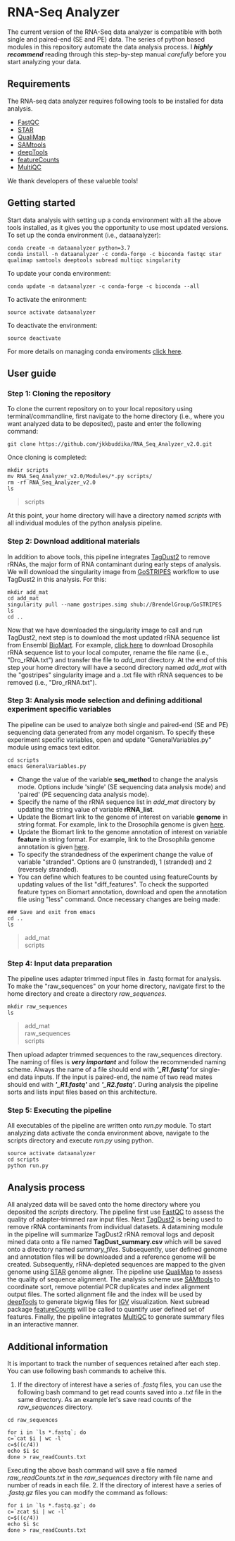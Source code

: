 # RNA-Seq Analyzer
The current version of the RNA-Seq data analyzer is compatible with both single and paired-end (SE and PE) data. The series of python based modules in this repository automate the data analysis process. I ***highly recommend*** reading through this step-by-step manual *carefully* before you start analyzing your data.

## Requirements
The RNA-seq data analyzer requires following tools to be installed for data analysis.

- [FastQC](https://www.bioinformatics.babraham.ac.uk/projects/fastqc/)
- [STAR](https://github.com/alexdobin/STAR)
- [QualiMap](http://qualimap.bioinfo.cipf.es/)
- [SAMtools](https://github.com/samtools/samtools)
- [deepTools](https://github.com/deeptools/deepTools/)
- [featureCounts](http://subread.sourceforge.net/)
- [MultiQC](https://github.com/ewels/MultiQC)

We thank developers of these valueble tools!

## Getting started
Start data analysis with setting up a conda environment with all the above tools installed, as it gives you the opportunity to use most updated versions. To set up the conda environment (i.e., dataanalyzer):
```
conda create -n dataanalyzer python=3.7
conda install -n dataanalyzer -c conda-forge -c bioconda fastqc star qualimap samtools deeptools subread multiqc singularity
```
To update your conda environment:
```
conda update -n dataanalyzer -c conda-forge -c bioconda --all
```
To activate the enironment:
```
source activate dataanalyzer
```
To deactivate the environment:
```
source deactivate
```
For more details on managing conda enviroments [click here](https://docs.conda.io/projects/conda/en/latest/user-guide/tasks/manage-environments.html#).

## User guide
### Step 1: Cloning the repository
To clone the current repository on to your local repository using terminal/commandline, first navigate to the home directory (i.e., where you want analyzed data to be deposited), paste and enter the following command:
```
git clone https://github.com/jkkbuddika/RNA_Seq_Analyzer_v2.0.git
```
Once cloning is completed:
```
mkdir scripts
mv RNA_Seq_Analyzer_v2.0/Modules/*.py scripts/
rm -rf RNA_Seq_Analyzer_v2.0
ls
```
> scripts   

At this point, your home directory will have a directory named *scripts* with all individual modules of the python analysis pipeline.
### Step 2: Download additional materials
In addition to above tools, this pipeline integrates [TagDust2](http://tagdust.sourceforge.net/) to remove rRNAs, the major form of RNA contaminant during early steps of analysis. We will download the singularity image from [GoSTRIPES](https://github.com/BrendelGroup/GoSTRIPES) workflow to use TagDust2 in this analysis. For this:
```
mkdir add_mat
cd add_mat
singularity pull --name gostripes.simg shub://BrendelGroup/GoSTRIPES
ls
cd ..
```
Now that we have downloaded the singularity image to call and run TagDust2, next step is to download the most updated rRNA sequence list from Ensembl [BioMart](http://useast.ensembl.org/biomart/martview/b56f6bc18af941cb4a61c1ef121b91d1). For example, [click here](https://www.ensembl.org/biomart/martview/67dcc0a3e364a6154fcdfd992dcdbdf2) to download Drosophila rRNA sequence list to your local computer, rename the file name (i.e., "Dro_rRNA.txt") and transfer the file to *add_mat* directory.
At the end of this step your home directory will have a second directory named *add_mat* with the "gostripes" singularity image and a .txt file with rRNA sequences to be removed (i.e., "Dro_rRNA.txt").
### Step 3: Analysis mode selection and defining additional experiment specific variables
The pipeline can be used to analyze both single and paired-end (SE and PE) sequencing data generated from any model organism. To specify these experiment specific variables, open and update "GeneralVariables.py" module using emacs text editor.
```
cd scripts
emacs GeneralVariables.py
```
- Change the value of the variable **seq_method** to change the analysis mode. Options include 'single' (SE sequencing data analysis mode) and 'paired' (PE sequencing data analysis mode).
- Specify the name of the rRNA sequence list in *add_mat* directory by updating the string value of variable **rRNA_list**.
- Update the Biomart link to the genome of interest on variable **genome** in string format. For example, link to the Drosophila genome is given [here](ftp://ftp.ensembl.org/pub/release-99/fasta/drosophila_melanogaster/dna/Drosophila_melanogaster.BDGP6.28.dna_sm.toplevel.fa.gz).
- Update the Biomart link to the genome annotation of interest on variable **feature** in string format. For example, link to the Drosophila genome annotation is given [here](ftp://ftp.ensembl.org/pub/release-99/gtf/drosophila_melanogaster/Drosophila_melanogaster.BDGP6.28.99.gtf.gz).
- To specify the strandedness of the experiment change the value of variable "stranded". Options are 0 (unstranded), 1 (stranded) and 2 (reversely stranded).
- You can define which features to be counted using featureCounts by updating values of the list "diff_features". To check the supported feature types on Biomart annotation, download and open the annotation file using "less" command.
Once necessary changes are being made:
```
### Save and exit from emacs
cd ..
ls
```
> add_mat  
> scripts

### Step 4: Input data preparation
The pipeline uses adapter trimmed input files in .fastq format for analysis. To make the "raw_sequences" on your home directory, navigate first to the home directory and create a directory *raw_sequences*.
```
mkdir raw_sequences
ls
```
> add_mat  
> raw_sequences   
> scripts   

Then upload adapter trimmed sequences to the raw_sequences directory. The naming of files is ***very important*** and follow the recommended naming scheme. Always the name of a file should end with ***'_R1.fastq'*** for single-end data inputs. If the input is paired-end, the name of two read mates should end with ***'_R1.fastq'*** and ***'_R2.fastq'***. During analysis the pipeline sorts and lists input files based on this architecture.
### Step 5: Executing the pipeline
All executables of the pipeline are written onto *run.py* module. To start analyzing data activate the conda environment above, navigate to the scripts directory and execute *run.py* using python.
```
source activate dataanalyzer
cd scripts
python run.py
```
## Analysis process
All analyzed data will be saved onto the home directory where you deposited the *scripts* directory. The pipeline first use [FastQC](https://www.bioinformatics.babraham.ac.uk/projects/fastqc/) to assess the quality of adapter-trimmed raw input files. Next [TagDust2](http://tagdust.sourceforge.net/) is being used to remove rRNA contaminants from individual datasets. A datamining module in the pipeline will summarize TagDust2 rRNA removal logs and deposit mined data onto a file named **TagDust_summary.csv** which will be saved onto a directory named *summary_files*. Subsequently, user defined genome and annotation files will be downloaded and a reference genome will be created. Subsequently, rRNA-depleted sequences are mapped to the given genome using [STAR](https://github.com/alexdobin/STAR) genome aligner. The pipeline use [QualiMap](http://qualimap.bioinfo.cipf.es/) to assess the quality of sequence alignment. The analysis scheme use [SAMtools](https://github.com/samtools/samtools) to coordinate sort, remove potential PCR duplicates and index alignment output files. The sorted alignment file and the index will be used by [deepTools](https://github.com/deeptools/deepTools/) to generate bigwig files for [IGV](https://software.broadinstitute.org/software/igv/) visualization. Next subread package [featureCounts](http://subread.sourceforge.net/) will be called to quantify user defined set of features. Finally, the pipeline integrates [MultiQC](https://github.com/ewels/MultiQC) to generate summary files in an interactive manner.
## Additional information
It is important to track the number of sequences retained after each step. You can use following bash commands to acheive this.
1. If the directory of interest have a series of *.fastq* files, you can use the following bash command to get read counts saved into a *.txt* file in the same directory. As an example let's save read counts of the *raw_sequences* directory.
```
cd raw_sequences

for i in `ls *.fastq`; do
c=`cat $i | wc -l`
c=$((c/4))
echo $i $c
done > raw_readCounts.txt
```
Executing the above bash command will save a file named *raw_readCounts.txt* in the *raw_sequences* directory with file name and number of reads in each file.
2. If the directory of interest have a series of *.fastq.gz* files you can modify the command as follows:
```
for i in `ls *.fastq.gz`; do
c=`zcat $i | wc -l`
c=$((c/4))
echo $i $c
done > raw_readCounts.txt
```
